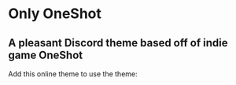 # Only OneShot
## A pleasant Discord theme based off of indie game OneShot

Add this online theme to use the theme:
```

```
